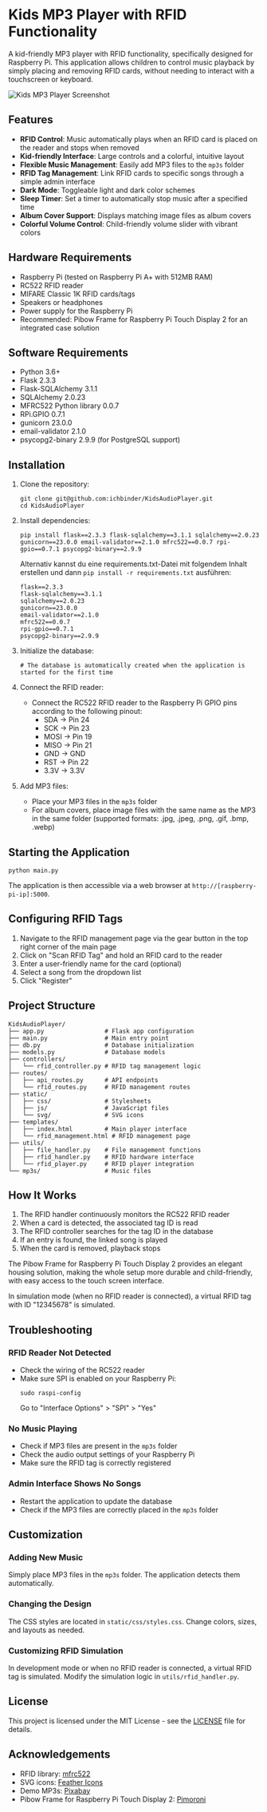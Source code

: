 # Kids MP3 Player with RFID Functionality

A kid-friendly MP3 player with RFID functionality, specifically designed for Raspberry Pi. This application allows children to control music playback by simply placing and removing RFID cards, without needing to interact with a touchscreen or keyboard.

![Kids MP3 Player Screenshot](generated-icon.png)

## Features

- **RFID Control**: Music automatically plays when an RFID card is placed on the reader and stops when removed
- **Kid-friendly Interface**: Large controls and a colorful, intuitive layout
- **Flexible Music Management**: Easily add MP3 files to the `mp3s` folder
- **RFID Tag Management**: Link RFID cards to specific songs through a simple admin interface
- **Dark Mode**: Toggleable light and dark color schemes
- **Sleep Timer**: Set a timer to automatically stop music after a specified time
- **Album Cover Support**: Displays matching image files as album covers
- **Colorful Volume Control**: Child-friendly volume slider with vibrant colors

## Hardware Requirements

- Raspberry Pi (tested on Raspberry Pi A+ with 512MB RAM)
- RC522 RFID reader
- MIFARE Classic 1K RFID cards/tags
- Speakers or headphones
- Power supply for the Raspberry Pi
- Recommended: Pibow Frame for Raspberry Pi Touch Display 2 for an integrated case solution

## Software Requirements

- Python 3.6+
- Flask 2.3.3
- Flask-SQLAlchemy 3.1.1
- SQLAlchemy 2.0.23
- MFRC522 Python library 0.0.7
- RPi.GPIO 0.7.1 
- gunicorn 23.0.0
- email-validator 2.1.0
- psycopg2-binary 2.9.9 (for PostgreSQL support)

## Installation

1. Clone the repository:
   ```
   git clone git@github.com:ichbinder/KidsAudioPlayer.git
   cd KidsAudioPlayer
   ```

2. Install dependencies:
   ```
   pip install flask==2.3.3 flask-sqlalchemy==3.1.1 sqlalchemy==2.0.23 gunicorn==23.0.0 email-validator==2.1.0 mfrc522==0.0.7 rpi-gpio==0.7.1 psycopg2-binary==2.9.9
   ```
   
   Alternativ kannst du eine requirements.txt-Datei mit folgendem Inhalt erstellen und dann `pip install -r requirements.txt` ausführen:
   ```
   flask==2.3.3
   flask-sqlalchemy==3.1.1
   sqlalchemy==2.0.23
   gunicorn==23.0.0
   email-validator==2.1.0
   mfrc522==0.0.7
   rpi-gpio==0.7.1
   psycopg2-binary==2.9.9
   ```

3. Initialize the database:
   ```
   # The database is automatically created when the application is started for the first time
   ```

4. Connect the RFID reader:
   - Connect the RC522 RFID reader to the Raspberry Pi GPIO pins according to the following pinout:
     - SDA → Pin 24
     - SCK → Pin 23
     - MOSI → Pin 19
     - MISO → Pin 21
     - GND → GND
     - RST → Pin 22
     - 3.3V → 3.3V

5. Add MP3 files:
   - Place your MP3 files in the `mp3s` folder
   - For album covers, place image files with the same name as the MP3 in the same folder (supported formats: .jpg, .jpeg, .png, .gif, .bmp, .webp)

## Starting the Application

```
python main.py
```

The application is then accessible via a web browser at `http://[raspberry-pi-ip]:5000`.

## Configuring RFID Tags

1. Navigate to the RFID management page via the gear button in the top right corner of the main page
2. Click on "Scan RFID Tag" and hold an RFID card to the reader
3. Enter a user-friendly name for the card (optional)
4. Select a song from the dropdown list
5. Click "Register"

## Project Structure

```
KidsAudioPlayer/
├── app.py                 # Flask app configuration
├── main.py                # Main entry point
├── db.py                  # Database initialization
├── models.py              # Database models
├── controllers/
│   └── rfid_controller.py # RFID tag management logic
├── routes/
│   ├── api_routes.py      # API endpoints
│   └── rfid_routes.py     # RFID management routes
├── static/
│   ├── css/               # Stylesheets
│   ├── js/                # JavaScript files
│   └── svg/               # SVG icons
├── templates/
│   ├── index.html         # Main player interface
│   └── rfid_management.html # RFID management page
├── utils/
│   ├── file_handler.py    # File management functions
│   ├── rfid_handler.py    # RFID hardware interface
│   └── rfid_player.py     # RFID player integration
└── mp3s/                  # Music files
```

## How It Works

1. The RFID handler continuously monitors the RC522 RFID reader
2. When a card is detected, the associated tag ID is read
3. The RFID controller searches for the tag ID in the database
4. If an entry is found, the linked song is played
5. When the card is removed, playback stops

The Pibow Frame for Raspberry Pi Touch Display 2 provides an elegant housing solution, making the whole setup more durable and child-friendly, with easy access to the touch screen interface.

In simulation mode (when no RFID reader is connected), a virtual RFID tag with ID "12345678" is simulated.

## Troubleshooting

### RFID Reader Not Detected
- Check the wiring of the RC522 reader
- Make sure SPI is enabled on your Raspberry Pi:
  ```
  sudo raspi-config
  ```
  Go to "Interface Options" > "SPI" > "Yes"

### No Music Playing
- Check if MP3 files are present in the `mp3s` folder
- Check the audio output settings of your Raspberry Pi
- Make sure the RFID tag is correctly registered

### Admin Interface Shows No Songs
- Restart the application to update the database
- Check if the MP3 files are correctly placed in the `mp3s` folder

## Customization

### Adding New Music
Simply place MP3 files in the `mp3s` folder. The application detects them automatically.

### Changing the Design
The CSS styles are located in `static/css/styles.css`. Change colors, sizes, and layouts as needed.

### Customizing RFID Simulation
In development mode or when no RFID reader is connected, a virtual RFID tag is simulated. Modify the simulation logic in `utils/rfid_handler.py`.

## License

This project is licensed under the MIT License - see the [LICENSE](LICENSE) file for details.

## Acknowledgements

- RFID library: [mfrc522](https://github.com/pimylifeup/MFRC522-python)
- SVG icons: [Feather Icons](https://feathericons.com/)
- Demo MP3s: [Pixabay](https://pixabay.com/music/)
- Pibow Frame for Raspberry Pi Touch Display 2: [Pimoroni](https://shop.pimoroni.com/)